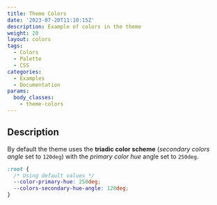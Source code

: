 ```yaml
---
title: Theme Colors
date: '2023-07-20T11:10:15Z'
description: Example of colors in the theme
weight: 20
layout: colors
tags:
  - Colors
  - Palette
  - CSS
categories:
  - Examples
  - Documentation
params:
  body_classes:
    - theme-colors
---
```


## Description

By default the theme uses the **triadic color scheme** (*secondary colors angle*
set to `120deg`) with the *primary color hue* angle set to `250deg`.

```css
:root {
  /* Using default values */
  --color-primary-hue: 250deg;
  --colors-secondary-hue-angle: 120deg;
}
```
